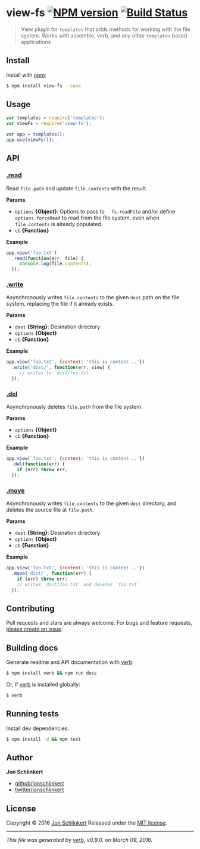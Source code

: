 # view-fs [![NPM version](https://img.shields.io/npm/v/view-fs.svg)](https://www.npmjs.com/package/view-fs) [![Build Status](https://img.shields.io/travis/jonschlinkert/view-fs.svg)](https://travis-ci.org/jonschlinkert/view-fs)

> View plugin for `templates` that adds methods for working with the file system. Works with assemble, verb, and any other `templates` based applications

## Install

Install with [npm](https://www.npmjs.com/):

```sh
$ npm install view-fs --save
```

## Usage

```js
var templates = require('templates');
var viewFs = require('view-fs');

var app = templates();
app.use(viewFs());
```

## API

### [.read](index.js#L40)

Read `file.path` and update `file.contents` with the result.

**Params**

* `options` **{Object}**: Options to pass to `  fs.readFile` and/or define `options.forceRead` to read from the file system, even when `file.contents` is already populated.
* `cb` **{Function}**

**Example**

```js
app.view('foo.txt')
  .read(function(err, file) {
     console.log(file.contents);
  });
```

### [.write](index.js#L93)

Asynchronously writes `file.contents` to the given `dest` path on the file system, replacing the file if it already exists.

**Params**

* `dest` **{String}**: Desination directory
* `options` **{Object}**
* `cb` **{Function}**

**Example**

```js
app.view('foo.txt', {content: 'this is content...'})
  .write('dist/', function(err, view) {
     // writes to `dist/foo.txt`
  });
```

### [.del](index.js#L144)

Asynchronously deletes `file.path` from the file system.

**Params**

* `options` **{Object}**
* `cb` **{Function}**

**Example**

```js
app.view('foo.txt', {content: 'this is content...'})
  .del(function(err) {
    if (err) throw err;
  });
```

### [.move](index.js#L171)

Asynchronously writes `file.contents` to the given `dest` directory, and deletes the source file at `file.path`.

**Params**

* `dest` **{String}**: Desination directory
* `options` **{Object}**
* `cb` **{Function}**

**Example**

```js
app.view('foo.txt', {content: 'this is content...'})
  .move('dist/', function(err) {
    if (err) throw err;
    // writes `dist/foo.txt` and deletes `foo.txt`
  });
```

## Contributing

Pull requests and stars are always welcome. For bugs and feature requests, [please create an issue](https://github.com/jonschlinkert/view-fs/issues/new).

## Building docs

Generate readme and API documentation with [verb](https://github.com/verbose/verb):

```sh
$ npm install verb && npm run docs
```

Or, if [verb](https://github.com/verbose/verb) is installed globally:

```sh
$ verb
```

## Running tests

Install dev dependencies:

```sh
$ npm install -d && npm test
```

## Author

**Jon Schlinkert**

* [github/jonschlinkert](https://github.com/jonschlinkert)
* [twitter/jonschlinkert](http://twitter.com/jonschlinkert)

## License

Copyright © 2016 [Jon Schlinkert](https://github.com/jonschlinkert)
Released under the [MIT license](https://github.com/jonschlinkert/view-fs/blob/master/LICENSE).

***

_This file was generated by [verb](https://github.com/verbose/verb), v0.9.0, on March 09, 2016._